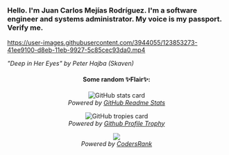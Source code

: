 ### Hello. I'm Juan Carlos Mejías Rodríguez. I'm a software engineer and systems administrator. My voice is my passport. Verify me.

https://user-images.githubusercontent.com/3944055/123853273-41ee9100-d8eb-11eb-9927-5c85cec93da0.mp4

*"Deep in Her Eyes" by Peter Hajba (Skaven)*

<h4 align="center">Some random ✨Flair✨:</h4>

<p align="center">
  <img src="https://github-readme-stats.vercel.app/api?username=greenled&count_private=true&show_icons=true&theme=monokai&hide_border=true" alt="GitHub stats card" />
  <br/>
  <em>Powered by <a href="https://github.com/anuraghazra/github-readme-stats">GitHub Readme Stats</a></em>
</p>

<p align="center">
  <img src="https://github-profile-trophy.vercel.app/?username=greenled&column=4&theme=monokai&no-frame=true&margin-h=5&margin-w=5" alt="GitHub tropies card" />
  <br/>
  <em>Powered by <a href="https://github.com/ryo-ma/github-profile-trophy">Github Profile Trophy</a></em>
</p>

<p align="center">
  <a href="https://profile.codersrank.io/user/greenled/"><img src="https://cr-ss-service.azurewebsites.net/api/ScreenShot?widget=summary&username=greenled&badges=3&show-avatar=false&style=--header-bg-color:%23272822;--bg-color:%23272822;--header-text-color:%23eb1f6a;--badge-bg-color:%2332342c;--badge-margin:5px;--badge-text-color:%23f1f1eb;--border:none;--border-radius:4px;--name-font-size:0;--rank-font-size:9px;--badge-rank-font-size:9px;--badge-location-font-size:9px;--badge-technology-font-size:7px;--branding-text-color:%23e28905&width=240&branding=false&layout=horizontal"/></a>
  <br/>
  <em>Powered by <a href="https://codersrank.io">CodersRank</a></em>
</p>
